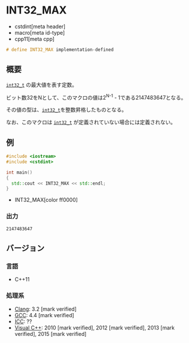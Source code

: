 # INT32_MAX
* cstdint[meta header]
* macro[meta id-type]
* cpp11[meta cpp]

```cpp
# define INT32_MAX implementation-defined
```

## 概要
[`int32_t`](int32_t.md) の最大値を表す定数。

ビット数32をNとして、このマクロの値は2<sup>N-1</sup> - 1である2147483647となる。

その値の型は、[`int32_t`](int32_t.md)を整数昇格したものとなる。

なお、このマクロは [`int32_t`](int32_t.md) が定義されていない場合には定義されない。

## 例
```cpp example
#include <iostream>
#include <cstdint>

int main()
{
  std::cout << INT32_MAX << std::endl;
}
```
* INT32_MAX[color ff0000]

### 出力
```
2147483647
```


## バージョン
### 言語
- C++11

### 処理系
- [Clang](/implementation.md#clang): 3.2 [mark verified]
- [GCC](/implementation.md#gcc): 4.4 [mark verified]
- [ICC](/implementation.md#icc): ??
- [Visual C++](/implementation.md#visual_cpp): 2010 [mark verified], 2012 [mark verified], 2013 [mark verified], 2015 [mark verified]
